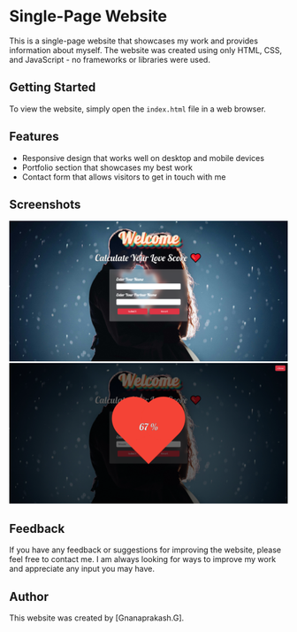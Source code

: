 # Single-Page Website

This is a single-page website that showcases my work and provides information about myself. The website was created using only HTML, CSS, and JavaScript - no frameworks or libraries were used.

## Getting Started

To view the website, simply open the `index.html` file in a web browser.

## Features

- Responsive design that works well on desktop and mobile devices
- Portfolio section that showcases my best work
- Contact form that allows visitors to get in touch with me

## Screenshots

![Love Calculator Screenshot 1](https://raw.githubusercontent.com/Gnanaprakash-Dev/Love-Calculator/main/src/image/screen1.png)
![Love Calculator Screenshot 2](https://raw.githubusercontent.com/Gnanaprakash-Dev/Love-Calculator/main/src/image/screen2.png)

## Feedback

If you have any feedback or suggestions for improving the website, please feel free to contact me. I am always looking for ways to improve my work and appreciate any input you may have.

## Author

This website was created by [Gnanaprakash.G].
